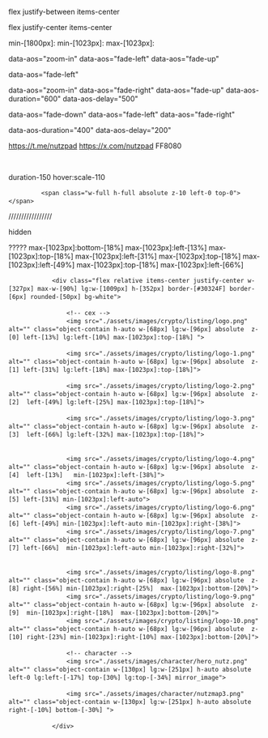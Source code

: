 flex justify-between items-center

flex justify-center items-center

 min-[1800px]:
 min-[1023px]:
 max-[1023px]:

 
data-aos="zoom-in"
data-aos="fade-left"
data-aos="fade-up"

data-aos="fade-left"

data-aos="zoom-in"
data-aos="fade-right"
data-aos="fade-up"
data-aos-duration="600"
data-aos-delay="500"


data-aos="fade-down"
data-aos="fade-left"
data-aos="fade-right"

data-aos-duration="400"
data-aos-delay="200"

https://t.me/nutzpad
 https://x.com/nutzpad
 FF8080

  <img src="./assets/images/" alt="" class="object-contain h-auto ">

  duration-150 hover:scale-110
            <!-- <dotlottie-player src="https://lottie.host/abc14d80-86e1-479e-a964-de74462ea16c/dwEOVLfpLK.json" background="transparent" class="bottom_illustration_pepe w-full h-auto ff_cnas" speed="1"   loop autoplay></dotlottie-player> -->

             <span class="w-full h-full absolute z-10 left-0 top-0"></span>



/////////////////


hidden



?????
 max-[1023px]:bottom-[18%] max-[1023px]:left-[13%]
 max-[1023px]:top-[18%] max-[1023px]:left-[31%]
 max-[1023px]:top-[18%] max-[1023px]:left-[49%]
max-[1023px]:top-[18%] max-[1023px]:left-[66%]
 


                <div class="flex relative items-center justify-center w-[327px] max-w-[90%] lg:w-[1009px] h-[352px] border-[#30324F] border-[6px] rounded-[50px] bg-white">
                    
                    <!-- cex -->
                    <img src="./assets/images/crypto/listing/logo.png" alt="" class="object-contain h-auto w-[68px] lg:w-[96px] absolute  z-[0] left-[13%] lg:left-[10%] max-[1023px]:top-[18%] ">

                    <img src="./assets/images/crypto/listing/logo-1.png" alt="" class="object-contain h-auto w-[68px] lg:w-[96px] absolute  z-[1] left-[31%] lg:left-[18%] max-[1023px]:top-[18%]">

                    <img src="./assets/images/crypto/listing/logo-2.png" alt="" class="object-contain h-auto w-[68px] lg:w-[96px] absolute  z-[2]  left-[49%] lg:left-[25%] max-[1023px]:top-[18%]">

                    <img src="./assets/images/crypto/listing/logo-3.png" alt="" class="object-contain h-auto w-[68px] lg:w-[96px] absolute  z-[3]  left-[66%] lg:left-[32%] max-[1023px]:top-[18%]">


                    <img src="./assets/images/crypto/listing/logo-4.png" alt="" class="object-contain h-auto w-[68px] lg:w-[96px] absolute  z-[4]  left-[13%]   min-[1023px]:left-[38%]">  
                    <img src="./assets/images/crypto/listing/logo-5.png" alt="" class="object-contain h-auto w-[68px] lg:w-[96px] absolute  z-[5] left-[31%] min-[1023px]:left-auto">
                    <img src="./assets/images/crypto/listing/logo-6.png" alt="" class="object-contain h-auto w-[68px] lg:w-[96px] absolute  z-[6] left-[49%] min-[1023px]:left-auto min-[1023px]:right-[38%]">
                    <img src="./assets/images/crypto/listing/logo-7.png" alt="" class="object-contain h-auto w-[68px] lg:w-[96px] absolute  z-[7] left-[66%]  min-[1023px]:left-auto min-[1023px]:right-[32%]">


                    <img src="./assets/images/crypto/listing/logo-8.png" alt="" class="object-contain h-auto w-[68px] lg:w-[96px] absolute  z-[8] right-[56%] min-[1023px]:right-[25%]  max-[1023px]:bottom-[20%]">
                    <img src="./assets/images/crypto/listing/logo-9.png" alt="" class="object-contain h-auto w-[68px] lg:w-[96px] absolute  z-[9]  min-[1023px]:right-[18%]  max-[1023px]:bottom-[20%]">
                    <img src="./assets/images/crypto/listing/logo-10.png" alt="" class="object-contain h-auto w-[68px] lg:w-[96px] absolute  z-[10] right-[23%] min-[1023px]:right-[10%] max-[1023px]:bottom-[20%]">

                    <!-- character -->
                    <img src="./assets/images/character/hero_nutz.png" alt="" class="object-contain w-[130px] lg:w-[251px] h-auto absolute left-0 lg:left-[-17%] top-[30%] lg:top-[-34%] mirror_image">

                    <img src="./assets/images/character/nutzmap3.png" alt="" class="object-contain w-[130px] lg:w-[251px] h-auto absolute right-[-10%] bottom-[-30%] ">

                </div>